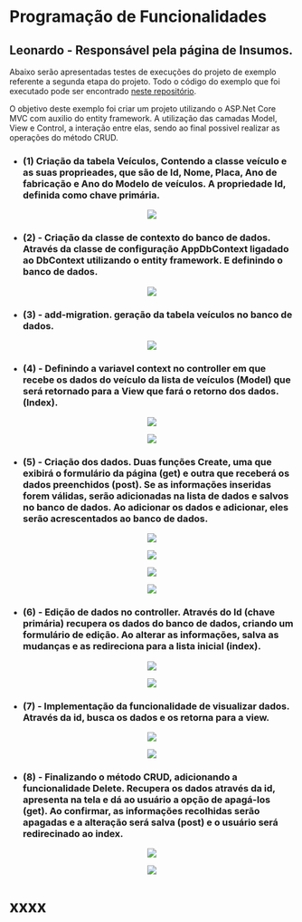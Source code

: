 # Programação de Funcionalidades

## Leonardo - Responsável pela página de Insumos.

Abaixo serão apresentadas testes de execuções do projeto de exemplo referente a segunda etapa do projeto.
Todo o código do exemplo que foi executado pode ser encontrado [neste repositório](https://github.com/LeonardoAlves7/projeto-puc.git).

O objetivo deste exemplo foi criar um projeto utilizando o ASP.Net Core MVC com auxilio do entity framework. A utilização das camadas Model, View e Control, a interação entre elas, sendo ao final possivel realizar as operações do método CRUD.

- ### (1)  Criação da tabela Veículos, Contendo a classe veículo e as suas proprieades, que são de Id, Nome, Placa, Ano de fabricação e Ano do Modelo de veículos. A propriedade Id, definida como chave primária.

<p align="center">
<img src="/docs/img/Leonardo/1.png">
</p>


- ### (2) - Criação da classe de contexto do banco de dados. Através da classe de configuração AppDbContext ligadado ao DbContext utilizando o entity framework. E definindo o banco de dados.

<p align="center">
<img src="/docs/img/Leonardo/2.png">
</p>


- ### (3) - add-migration. geração da tabela veículos no banco de dados.

<p align="center">
<img src="/docs/img/Leonardo/3.png">
</p>


- ### (4) - Definindo a variavel context no controller em que recebe os dados do veículo da lista de veículos (Model) que será retornado para a View que fará o retorno dos dados. (Index).

<p align="center">
<img src="/docs/img/Leonardo/4.png">
</p>

<p align="center">
<img src="/docs/img/Leonardo/4a.png">
</p>


- ### (5) - Criação dos dados. Duas funções Create, uma que exibirá o formulário da página (get) e outra que receberá os dados preenchidos (post). Se as informações inseridas forem válidas, serão adicionadas na lista de dados e salvos no banco de dados. Ao adicionar os dados e adicionar, eles serão acrescentados ao banco de dados.

<p align="center">
<img src="/docs/img/Leonardo/5.png">
</p>

<p align="center">
<img src="/docs/img/Leonardo/5b.png">
</p>

<p align="center">
<img src="/docs/img/Leonardo/5c.png">
</p>

<p align="center">
<img src="/docs/img/Leonardo/5d.png">
</p>


- ### (6) - Edição de dados no controller. Através do Id (chave primária) recupera os dados do banco de dados, criando um formulário de edição. Ao alterar as informações, salva as mudanças e as redireciona para a lista inicial (index).

<p align="center">
<img src="/docs/img/Leonardo/6.png">
</p>

<p align="center">
<img src="/docs/img/Leonardo/6b.png">
</p>


- ### (7) - Implementação da funcionalidade de visualizar dados. Através da id, busca os dados e os retorna para a view.

<p align="center">
<img src="/docs/img/Leonardo/7.png">
</p>

<p align="center">
<img src="/docs/img/Leonardo/7a.png">
</p>


- ### (8) - Finalizando o método CRUD, adicionando a funcionalidade Delete. Recupera os dados através da id, apresenta na tela e dá ao usuário a opção de apagá-los (get). Ao confirmar, as informações recolhidas serão apagadas e a alteração será salva (post) e o usuário será redirecinado ao index.

<p align="center">
<img src="/docs/img/Leonardo/8.png">
</p>

<p align="center">
<img src="/docs/img/Leonardo/8a.png">
</p>

# 

# xxxx


